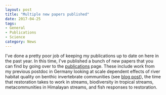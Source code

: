 ```yaml
---
layout: post
title: "Multiple new papers published"
date: 2017-04-25
tags:
- General
- Publications
- Science
category: News
---
```


I've done a pretty poor job of keeping my publications up to date on here in the past year. In this time, I've published a bunch of new papers that you can find by going over to the [publications](/publications) page. These include work from my previous postdoc in Germany looking at scale dependent effects of river habitat quality on benthic invertebrate communities (see [blog post](https://medium.com/@jdtonkin/river-restoration-should-be-directed-at-moderately-impaired-regions-9df51f7ea50c)), the time that restoration takes to work in streams, biodiversity in tropical streams, metacommunities in Himalayan streams, and fish responses to restoration.  
